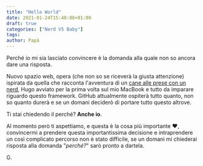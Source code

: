 ```yaml
---
title: "Hello World"
date: 2021-01-24T15:48:08+01:00
draft: true
categories: ["Nerd VS Baby"]
tags: 
author: Papà
---
```


Perché io mi sia lasciato convincere è la domanda alla quale non so ancora dare una risposta.

Nuovo spazio web, opera (che non so se riceverà la giusta attenzione) ispirata da quella che racconta l'avventura di un [cane alle prese con un nerd](https://nerdvscane.it/), Hugo avviato per la prima volta sul mio MacBook e tutto da imparare riguardo questo framework. GitHub attualmente ospiterà tutto quanto, non so quanto durerà e se un domani deciderò di portare tutto questo altrove.

Ti stai chiedendo il perché? **Anche io**.

Al momento però ti aspettiamo, e questa è la cosa più importante ❤️, convincermi a prendere questa importantissima decisione e intraprendere un così complicato percorso non è stato difficile, se un domani mi chiederai risposta alla domanda "*perché?*" sarò pronto a dartela.

G.